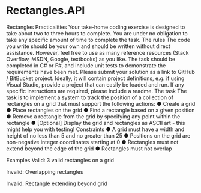 # Rectangles.API

Rectangles
Practicalities
Your take-home coding exercise is designed to take about two to three hours to complete.
You are under no obligation to take any specific amount of time to complete the task.
The rules
The code you write should be your own and should be written without direct assistance.
However, feel free to use as many reference resources (Stack Overflow, MSDN, Google,
textbooks) as you like. The task should be completed in C# or F#, and include unit tests to
demonstrate the requirements have been met.
Please submit your solution as a link to GitHub / BitBucket project. Ideally, it will contain
project definitions, e.g. if using Visual Studio, provide a project that can easily be loaded and
run. If any specific instructions are required, please include a readme.
The task
The task is to implement a system to track the position of a collection of rectangles on
a grid that must support the following actions:
● Create a grid
● Place rectangles on the grid
● Find a rectangle based on a given position
● Remove a rectangle from the grid by specifying any point within the rectangle
● [Optional] Display the grid and rectangles as ASCII art - this might help you with
testing!
Constraints
● A grid must have a width and height of no less than 5 and no greater than 25
● Positions on the grid are non-negative integer coordinates starting at 0
● Rectangles must not extend beyond the edge of the grid
● Rectangles must not overlap

Examples
Valid: 3 valid rectangles on a grid

Invalid: Overlapping rectangles

Invalid: Rectangle extending beyond grid
